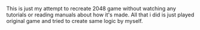 This is just my attempt to recreate 2048 game without watching any tutorials or reading manuals about how it's made.
All that i did is just played original game and tried to create same logic by myself.
